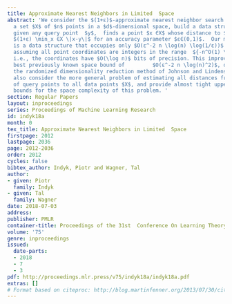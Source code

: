 ```yaml
---
title: Approximate Nearest Neighbors in Limited  Space
abstract: 'We consider the $(1+ε)$-approximate nearest neighbor search problem: given
  a set $X$ of $n$ points in a $d$-dimensional space, build a data structure that,
  given any query point  $y$,  finds a point $x ∈X$ whose distance to $y$ is at most
  $(1+ε) \min_x ∈X \|x-y\|$ for an accuracy parameter $ε∈(0,1)$.  Our main result
  is a data structure that occupies only $O(ε^-2 n \log(n) \log(1/ε))$ bits of space,
  assuming all point coordinates are integers in the range  ${-n^O(1) \ldots n^O(1)}$,
  i.e., the coordinates have $O(\log n)$ bits of precision. This improves over the
  best previously known space bound of         $O(ε^-2 n \log(n)^2)$, obtained via
  the randomized dimensionality reduction method of Johnson and Lindenstrauss (1984).  We
  also consider the more general problem of estimating all distances from a collection
  of query points to all data points $X$, and provide almost tight upper and lower
  bounds for the space complexity of this problem. '
section: Regular Papers
layout: inproceedings
series: Proceedings of Machine Learning Research
id: indyk18a
month: 0
tex_title: Approximate Nearest Neighbors in Limited  Space
firstpage: 2012
lastpage: 2036
page: 2012-2036
order: 2012
cycles: false
bibtex_author: Indyk, Piotr and Wagner, Tal
author:
- given: Piotr
  family: Indyk
- given: Tal
  family: Wagner
date: 2018-07-03
address: 
publisher: PMLR
container-title: Proceedings of the 31st  Conference On Learning Theory
volume: '75'
genre: inproceedings
issued:
  date-parts:
  - 2018
  - 7
  - 3
pdf: http://proceedings.mlr.press/v75/indyk18a/indyk18a.pdf
extras: []
# Format based on citeproc: http://blog.martinfenner.org/2013/07/30/citeproc-yaml-for-bibliographies/
---
```

